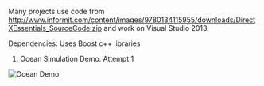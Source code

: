 Many projects use code from http://www.informit.com/content/images/9780134115955/downloads/DirectXEssentials_SourceCode.zip 
and work on Visual Studio 2013.

Dependencies:
Uses Boost c++ libraries


1. Ocean Simulation Demo: Attempt 1



![Ocean Demo](Ocean_135mb_2.gif)
